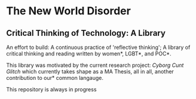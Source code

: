 <h1>The New World Disorder</h1>
<h2>Critical Thinking of Technology: A Library</h2>
<p>An effort to build: A continuous practice of 'reflective thinking'; A library of critical thinking and reading written by women*, LGBT*, and POC*.</p>

<p>This library was motivated by the current research project: <i>Cyborg Cunt Glitch</i> which currently takes shape as a MA Thesis, all in all, another contribution to our* common langauge.</p>

<p>This repository is always in progress</p>
